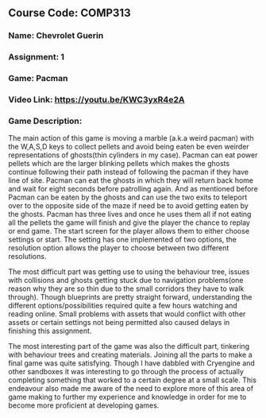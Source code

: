 
## Course Code: COMP313

### Name: Chevrolet Guerin
### Assignment: 1
### Game: Pacman
### Video Link: https://youtu.be/KWC3yxR4e2A
### Game Description:


The main action of this game is moving a marble (a.k.a weird pacman) with the W,A,S,D keys to collect pellets and avoid being eaten be even weirder representations of ghosts(thin cylinders in my case). Pacman can eat power pellets which are the larger blinking pellets which makes the ghosts continue following their path instead of following the pacman if they have line of site. Pacman can eat the ghosts in which they will return back home and wait for eight seconds before patrolling again. And as mentioned before Pacman can be eaten by the ghosts and can use the two exits to teleport over to the opposite side of the maze if need be to avoid getting eaten by the ghosts. Pacman has three lives and once he uses them all if not eating all the pellets the game will finish and give the player the chance to replay or end game.
The start screen for the player allows them to either choose settings or start. The setting has one implemented of two options, the resolution option allows the player to choose between two different resolutions.

The most difficult part was getting use to using the behaviour tree, issues with collisions and ghosts getting stuck due to navigation problems(one reason why they are so thin due to the small corridors they have to walk through). Though blueprints are pretty straight forward, understanding the different options/possibilities required quite a few hours watching and reading online. Small problems with assets that would conflict with other assets or certain settings not being permitted also caused delays in finishing this assignment. 

The most interesting part of the game was also the difficult part, tinkering with behaviour trees and creating materials. Joining all the parts to make a final game was quite satisfying. Though I have dabbled with Cryengine and other sandboxes it was interesting to go through the process of actually completing something that worked to a certain degree at a small scale. This endeavour also made me aware of the need to explore more of this area of game making to further my experience and knowledge in order for me to become more proficient at developing games.
